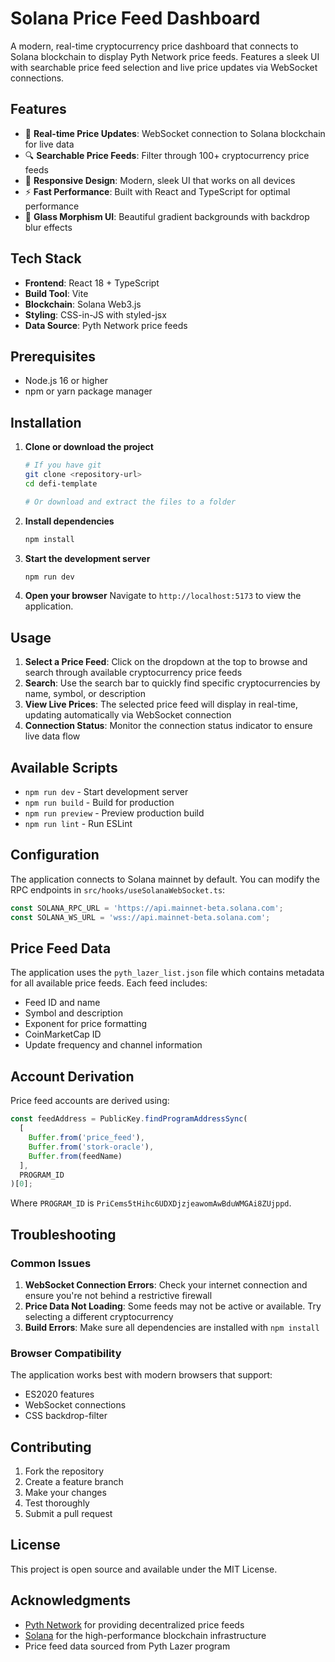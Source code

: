 # Solana Price Feed Dashboard

A modern, real-time cryptocurrency price dashboard that connects to Solana blockchain to display Pyth Network price feeds. Features a sleek UI with searchable price feed selection and live price updates via WebSocket connections.

## Features

- 🔄 **Real-time Price Updates**: WebSocket connection to Solana blockchain for live data
- 🔍 **Searchable Price Feeds**: Filter through 100+ cryptocurrency price feeds
- 📱 **Responsive Design**: Modern, sleek UI that works on all devices
- ⚡ **Fast Performance**: Built with React and TypeScript for optimal performance
- 🎨 **Glass Morphism UI**: Beautiful gradient backgrounds with backdrop blur effects

## Tech Stack

- **Frontend**: React 18 + TypeScript
- **Build Tool**: Vite
- **Blockchain**: Solana Web3.js
- **Styling**: CSS-in-JS with styled-jsx
- **Data Source**: Pyth Network price feeds

## Prerequisites

- Node.js 16 or higher
- npm or yarn package manager

## Installation

1. **Clone or download the project**
   ```bash
   # If you have git
   git clone <repository-url>
   cd defi-template
   
   # Or download and extract the files to a folder
   ```

2. **Install dependencies**
   ```bash
   npm install
   ```

3. **Start the development server**
   ```bash
   npm run dev
   ```

4. **Open your browser**
   Navigate to `http://localhost:5173` to view the application.

## Usage

1. **Select a Price Feed**: Click on the dropdown at the top to browse and search through available cryptocurrency price feeds
2. **Search**: Use the search bar to quickly find specific cryptocurrencies by name, symbol, or description
3. **View Live Prices**: The selected price feed will display in real-time, updating automatically via WebSocket connection
4. **Connection Status**: Monitor the connection status indicator to ensure live data flow

## Available Scripts

- `npm run dev` - Start development server
- `npm run build` - Build for production
- `npm run preview` - Preview production build
- `npm run lint` - Run ESLint

## Configuration

The application connects to Solana mainnet by default. You can modify the RPC endpoints in `src/hooks/useSolanaWebSocket.ts`:

```typescript
const SOLANA_RPC_URL = 'https://api.mainnet-beta.solana.com';
const SOLANA_WS_URL = 'wss://api.mainnet-beta.solana.com';
```

## Price Feed Data

The application uses the `pyth_lazer_list.json` file which contains metadata for all available price feeds. Each feed includes:

- Feed ID and name
- Symbol and description
- Exponent for price formatting
- CoinMarketCap ID
- Update frequency and channel information

## Account Derivation

Price feed accounts are derived using:
```typescript
const feedAddress = PublicKey.findProgramAddressSync(
  [
    Buffer.from('price_feed'),
    Buffer.from('stork-oracle'),
    Buffer.from(feedName)
  ],
  PROGRAM_ID
)[0];
```

Where `PROGRAM_ID` is `PriCems5tHihc6UDXDjzjeawomAwBduWMGAi8ZUjppd`.

## Troubleshooting

### Common Issues

1. **WebSocket Connection Errors**: Check your internet connection and ensure you're not behind a restrictive firewall
2. **Price Data Not Loading**: Some feeds may not be active or available. Try selecting a different cryptocurrency
3. **Build Errors**: Make sure all dependencies are installed with `npm install`

### Browser Compatibility

The application works best with modern browsers that support:
- ES2020 features
- WebSocket connections
- CSS backdrop-filter

## Contributing

1. Fork the repository
2. Create a feature branch
3. Make your changes
4. Test thoroughly
5. Submit a pull request

## License

This project is open source and available under the MIT License.

## Acknowledgments

- [Pyth Network](https://pyth.network) for providing decentralized price feeds
- [Solana](https://solana.com) for the high-performance blockchain infrastructure
- Price feed data sourced from Pyth Lazer program 